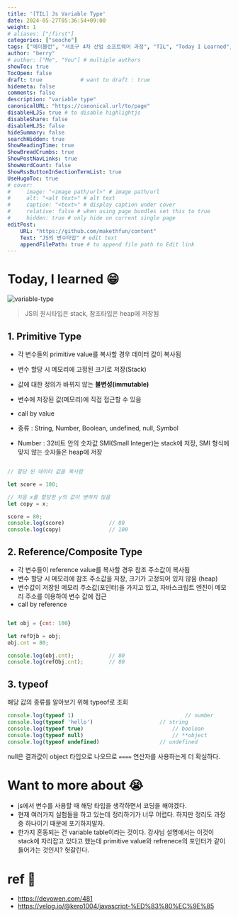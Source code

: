 ```yaml
---
title: '[TIL] Js Variable Type'
date: 2024-05-27T05:36:54+09:00
weight: 1
# aliases: ["/first"]
categories: ["seocho"]
tags: ["에이블런", "서초구 4차 산업 소프트웨어 과정", "TIL", "Today I Learned", "javascript", "variable"]
author: "berry"
# author: ["Me", "You"] # multiple authors
showToc: true
TocOpen: false
draft: true            # want to draft : true
hidemeta: false
comments: false
description: "variable type"
canonicalURL: "https://canonical.url/to/page"
disableHLJS: true # to disable highlightjs
disableShare: false
disableHLJS: false
hideSummary: false
searchHidden: true
ShowReadingTime: true
ShowBreadCrumbs: true
ShowPostNavLinks: true
ShowWordCount: false
ShowRssButtonInSectionTermList: true
UseHugoToc: true
# cover:
#     image: "<image path/url>" # image path/url
#     alt: "<alt text>" # alt text
#     caption: "<text>" # display caption under cover
#     relative: false # when using page bundles set this to true
#     hidden: true # only hide on current single page
editPost:
    URL: "https://github.com/makethfun/content"
    Text: "JS의 변수타입" # edit text
    appendFilePath: true # to append file path to Edit link
---
```


# Today, I learned :grin:

![variable-type](https://wiki.joshualog.com/study/sc/primitive_reference.png)

> JS의 원시타입은 stack, 참조타입은 heap에 저장됨

## 1. Primitive Type

- 각 변수들의 primitive value를 복사할 경우 데이터 값이 복사됨
- 변수 할당 시 메모리에 고정된 크기로 저장(Stack)
- 값에 대한 정의가 바뀌지 않는 **불변성(immutable)**
- 변수에 저장된 값(메모리)에 직접 접근할 수 있음
- call by value
- 종류 : String, Number, Boolean, undefined, null, Symbol

- Number : 32비트 안의 숫자값 SMI(Small Integer)는 stack에 저장, SMI 형식에 맞지 않는 숫자들은 heap에 저장

```javascript

// 할당 된 데이터 값을 복사함

let score = 100;

// 처음 x를 할당한 y의 값이 변하지 않음
let copy = x;

score = 80;
console.log(score) 				// 80
console.log(copy) 				// 100
```

## 2. Reference/Composite Type

- 각 변수들이 reference value를 복사할 경우 참조 주소값이 복사됨
- 변수 할당 시 메모리에 참조 주소값을 저장, 크기가 고정되어 있지 않음 (heap)
- 변수값이 저장된 메모리 주소값(포인터)을 가지고 있고, 자바스크립트 엔진이 메모리 주소를 이용하여 변수 값에 접근
- call by reference

```javascript

let obj = {cnt: 100}

let refOjb = obj;
obj.cnt = 80;

console.log(obj.cnt);           // 80
console.log(refObj.cnt);        // 80
```

## 3. typeof

해당 값의 종류를 알아보기 위해 typeof로 조회

```javascript
console.log(typeof 1)									// number
console.log(typeof 'hello')						// string
console.log(typeof true)							// boolean
console.log(typeof null)							// **object
console.log(typeof undefined)					// undefined
```

null은 결과값이 object 타입으로 나오므로 `====` 연산자를 사용하는게 더 확실하다.


# Want to more about :sob:

- js에서 변수를 사용할 때 해당 타입을 생각하면서 코딩을 해야겠다.
- 현재 여러가지 실험들을 하고 있는데 정리하기가 너무 어렵다. 하지만 정리도 과정중 하나이기 때문에 포기하지말자.
- 한가지 혼동되는 건 variable table이라는 것이다. 강사님 설명에서는 이것이 stack에 자리잡고 있다고 했는데 primitive value와 refrenece의 포인터가 같이 들어가는 것인지? 헛갈린다.

# ref :link:

- https://devowen.com/481
- https://velog.io/@kero1004/javascript-%ED%83%80%EC%9E%85
